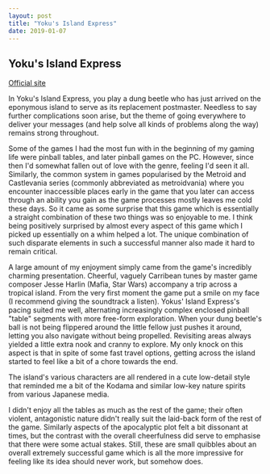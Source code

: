 ```yaml
---
layout: post
title: "Yoku's Island Express"
date: 2019-01-07
---
```


Yoku's Island Express
---------------------

[Official site](http://villa-gorilla.com/)

In Yoku's Island Express, you play a dung beetle who has just arrived on the eponymous island to serve as its replacement postmaster. Needless to say further complications soon arise, but the theme of going everywhere to deliver your messages (and help solve all kinds of problems along the way) remains strong throughout.

Some of the games I had the most fun with in the beginning of my gaming life were pinball tables, and later pinball games on the PC. However, since then I'd somewhat fallen out of love with the genre, feeling I'd seen it all. Similarly, the common system in games popularised by the Metroid and Castlevania series (commonly abbreviated as metroidvania) where you encounter inaccessible places early in the game that you later can access through an ability you gain as the game processes mostly leaves me cold these days. So it came as some surprise that this game which is essentially a straight combination of these two things was so enjoyable to me. I think being positively surprised by almost every aspect of this game which I picked up essentially on a whim helped a lot. The unique combination of such disparate elements in such a successful manner also made it hard to remain critical.

A large amount of my enjoyment simply came from the game's incredibly charming presentation. Cheerful, vaguely Carribean tunes by master game composer Jesse Harlin (Mafia, Star Wars) accompany a trip across a tropical island. From the very first moment the game put a smile on my face (I recommend giving the soundtrack a listen). Yokus' Island Express's pacing suited me well, alternating increasingly complex enclosed pinball "table" segments with more free-form exploration. When your dung beetle's ball is not being flippered around the little fellow just pushes it around, letting you also navigate without being propelled. Revisiting areas always yielded a little extra nook and cranny to explore. My only knock on this aspect is that in spite of some fast travel options, getting across the island started to feel like a bit of a chore towards the end.

The island's various characters are all rendered in a cute low-detail style that reminded me a bit of the Kodama and similar low-key nature spirits from various Japanese media.

I didn't enjoy all the tables as much as the rest of the game; their often violent, antagonistic nature didn't really suit the laid-back form of the rest of the game. Similarly aspects of the apocalyptic plot felt a bit dissonant at times, but the contrast with the overall cheerfulness did serve to emphasise that there were some actual stakes. Still, these are small quibbles about an overall extremely successful game which is all the more impressive for feeling like its idea should never work, but somehow does.

